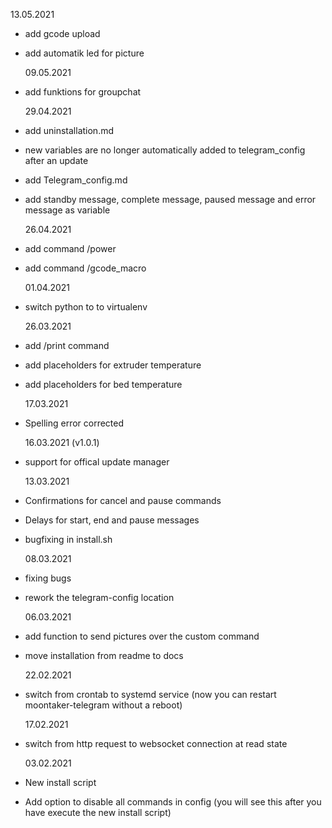 13.05.2021

- add gcode upload
- add automatik led for picture

  09.05.2021

- add funktions for groupchat

  29.04.2021

- add uninstallation.md
- new variables are no longer automatically added to telegram_config after an update
- add Telegram_config.md
- add standby message, complete message, paused message and error message as variable

  26.04.2021

- add command /power
- add command /gcode_macro

  01.04.2021

- switch python to to virtualenv

  26.03.2021

- add /print command
- add placeholders for extruder temperature
- add placeholders for bed temperature

  17.03.2021

- Spelling error corrected

  16.03.2021 (v1.0.1)

- support for offical update manager

  13.03.2021

- Confirmations for cancel and pause commands
- Delays for start, end and pause messages
- bugfixing in install.sh

  08.03.2021

- fixing bugs
- rework the telegram-config location

  06.03.2021

- add function to send pictures over the custom command
- move installation from readme to docs

  22.02.2021

- switch from crontab to systemd service (now you can restart moontaker-telegram without a reboot)

  17.02.2021

- switch from http request to websocket connection at read state

  03.02.2021

- New install script
- Add option to disable all commands in config (you will see this after you have execute the new install script)

